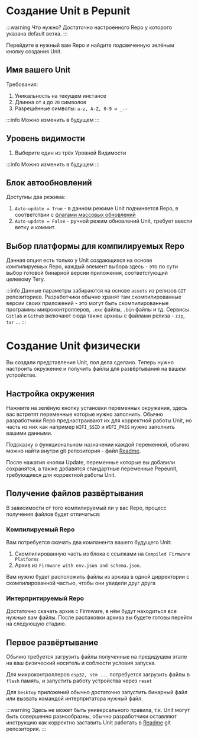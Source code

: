 # Создание Unit в Pepunit

:::warning Что нужно?
Достаточно настроенного Repo у которого указана default ветка.
:::

Перейдите в нужный вам Repo и найдите подсвеченную зелёным кнопку создания Unit.

## Имя вашего Unit

Требования:
1. Уникальность на текущем инстансе
1. Длинна от `4` до `20` символов
1. Разрешённые символы: `a-z, A-Z, 0-9 и _.-`

:::info
Можно изменить в будущем
:::

## Уровень видимости
1. Выберите один из трёх Уровней Видимости

:::info
Можно изменить в будущем
:::

## Блок автообновлений

Доступны два режима:
1. `Auto-update = True` - в данном режиме Unit подчиняется Repo, в соответствии с [флагами массовых обновлений](/user/settings-repo.md#флаги-массовых-обновлении)
2. `Auto-update = False` - ручной режим обновлений Unit, требует ввести ветку и коммит.

## Выбор платформы для компилируемых Repo

Данная опция есть только у Unit создающихся на основе компилируемых Repo, каждый элемент выбора здесь - это по сути выбор готовой бинарной версии приложения, соответстующий целевому Тегу.

:::info
Данные параметры забираются на основе `assets` из релизов `GIT` репозиториев. Разработчики обычно хранят там скомпилированные версии своих приложений - это могут быть скомпилированные программы микроконтроллеров, `.exe` файлы, `.bin` файлы и тд. Сервисы `Gitlab` и `Github` включают сюда также архивы с файлами релиза - `zip`, `tar` ...
:::

# Создание Unit физически

Вы создали представление Unit, пол дела сделано. Теперь нужно настроить окружение и получить файлы для развёртывания на вашем устройстве.

## Настройка окружения

Нажмите на зелёную кнопку установки переменных окружения, здесь вас встретят переменные которые нужно заполнить. Обычно разработчики Repo преднастраивают их для корректной работы Unit, но часть из них как например `WIFI_SSID` и `WIFI_PASS` нужно заполнить вашими данными.

Подсказку о функциональном назначении каждой переменной, обычно можно найти внутри git репозитория - файл [Readme](/definitions#readme-file).

После нажатия кнопки Update, переменные которые вы добавили сохранятся, а также добавятся стандартные переменные Pepeunit, требующиеся для корректной работы Unit.

## Получение файлов развёртывания

В зависимости от того компилируемый ли у вас Repo, процесс получения файлов будет отличаться:

### Компилируемый Repo

Вам потребуется скачать два компанента вашего будущего Unit: 
1. Cкомпилированную часть из блока с ссылками на `Compiled Firmware Platforms`
1. Архив из `Firmware with env.json and schema.json`.

Вам нужно будет расположить файлы из архива в одной дирректории с скомпилированной частью, чтобы они увидели друг друга

### Интерпритируемый Repo

Достаточно скачать архив с Firmware, в нём будут находиться все нужные вам файлы. После распаковки архива вы будете готовы перейти на следующую стадию.

## Первое развёртывание

Обычно требуется загрузить файлы полученные на предидущем этапе на ваш физический носитель и соблюсти условия запуска.

Для микроконтроллеров `esp32, stm ...` потребуется загрузить файлы в `flash` память, и запустить работу устройства через `reset`

Для `Desktop` приложений обычно достаточно запустить бинарный файл или вызвать командой интерпритатора нужный файл.

:::warning
Здесь не может быть универсального правила, т.к. Unit могут быть совершенно разнообразны, обычно разработчики оставляют инструкцию как корректно заставить Unit работать в [Readme](/definitions#readme-file) git репозитория.
:::
